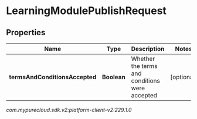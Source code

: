 # LearningModulePublishRequest


## Properties

| Name | Type | Description | Notes |
| ------------ | ------------- | ------------- | ------------- |
| **termsAndConditionsAccepted** | **Boolean** | Whether the terms and conditions were accepted |  [optional] |




_com.mypurecloud.sdk.v2:platform-client-v2:229.1.0_
